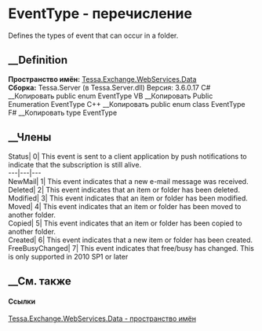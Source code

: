 # EventType - перечисление
Defines the types of event that can occur in a folder.
## __Definition
 **Пространство имён:**
[Tessa.Exchange.WebServices.Data](N_Tessa_Exchange_WebServices_Data.htm)  
 **Сборка:** Tessa.Server (в Tessa.Server.dll) Версия: 3.6.0.17
C# __Копировать
     public enum EventType
VB __Копировать
     Public Enumeration EventType
C++ __Копировать
     public enum class EventType
F# __Копировать
     type EventType
##  __Члены
Status| 0|  This event is sent to a client application by push notifications
to indicate that the subscription is still alive.  
---|---|---  
NewMail| 1|  This event indicates that a new e-mail message was received.  
Deleted| 2|  This event indicates that an item or folder has been deleted.  
Modified| 3|  This event indicates that an item or folder has been modified.  
Moved| 4|  This event indicates that an item or folder has been moved to
another folder.  
Copied| 5|  This event indicates that an item or folder has been copied to
another folder.  
Created| 6|  This event indicates that a new item or folder has been created.  
FreeBusyChanged| 7|  This event indicates that free/busy has changed. This is
only supported in 2010 SP1 or later  
## __См. также
#### Ссылки
[Tessa.Exchange.WebServices.Data - пространство
имён](N_Tessa_Exchange_WebServices_Data.htm)
